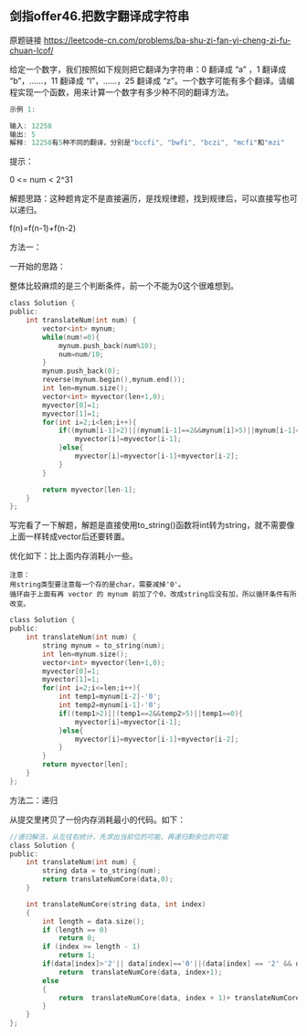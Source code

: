 ## 剑指offer46.把数字翻译成字符串

原题链接 https://leetcode-cn.com/problems/ba-shu-zi-fan-yi-cheng-zi-fu-chuan-lcof/

给定一个数字，我们按照如下规则把它翻译为字符串：0 翻译成 “a” ，1 翻译成 “b”，……，11 翻译成 “l”，……，25 翻译成 “z”。一个数字可能有多个翻译。请编程实现一个函数，用来计算一个数字有多少种不同的翻译方法。

```C
示例 1:

输入: 12258
输出: 5
解释: 12258有5种不同的翻译，分别是"bccfi", "bwfi", "bczi", "mcfi"和"mzi"
```

提示：

0 <= num < 2^31

解题思路：这种题肯定不是直接遍历，是找规律题，找到规律后，可以直接写也可以递归。

f(n)=f(n-1)+f(n-2)

方法一：

一开始的思路：

整体比较麻烦的是三个判断条件，前一个不能为0这个很难想到。

```c
class Solution {
public:
    int translateNum(int num) {
        vector<int> mynum;
        while(num!=0){
            mynum.push_back(num%10);
            num=num/10;
        }
        mynum.push_back(0);
        reverse(mynum.begin(),mynum.end());
        int len=mynum.size();
        vector<int> myvector(len+1,0);
        myvector[0]=1;
        myvector[1]=1;
        for(int i=2;i<len;i++){
            if((mynum[i-1]>2)||(mynum[i-1]==2&&mynum[i]>5)||mynum[i-1]==0){
                myvector[i]=myvector[i-1];
            }else{
                myvector[i]=myvector[i-1]+myvector[i-2];
            }
        }

        return myvector[len-1];
    }
};
```

写完看了一下解题，解题是直接使用to_string()函数将int转为string，就不需要像上面一样转成vector后还要转置。

优化如下：比上面内存消耗小一些。

```
注意：
用string类型要注意每一个存的是char，需要减掉'0'。
循环由于上面有再 vector 的 mynum 前加了个0，改成string后没有加，所以循环条件有所改变。
```

```C
class Solution {
public:
    int translateNum(int num) {
        string mynum = to_string(num);
        int len=mynum.size();
        vector<int> myvector(len+1,0);
        myvector[0]=1;
        myvector[1]=1;
        for(int i=2;i<=len;i++){
            int temp1=mynum[i-2]-'0';
            int temp2=mynum[i-1]-'0';
            if((temp1>2)||(temp1==2&&temp2>5)||temp1==0){
                myvector[i]=myvector[i-1];
            }else{
                myvector[i]=myvector[i-1]+myvector[i-2];
            }
        }
        return myvector[len];
    }
};
```

方法二：递归

从提交里拷贝了一份内存消耗最小的代码。如下：

```c
//递归解法，从左往右统计，先求出当前位的可能，再递归剩余位的可能
class Solution {
public:
    int translateNum(int num) {
        string data = to_string(num);
        return translateNumCore(data,0);
    }

    int translateNumCore(string data, int index)
    {
        int length = data.size();
        if (length == 0)
            return 0;
        if (index >= length - 1)
            return 1;
        if(data[index]>'2'|| data[index]=='0'||(data[index] == '2' && data[index + 1] > '5'))
            return  translateNumCore(data, index+1);
        else
        {
            return  translateNumCore(data, index + 1)+ translateNumCore(data, index + 2);
        }
    }
};
```

